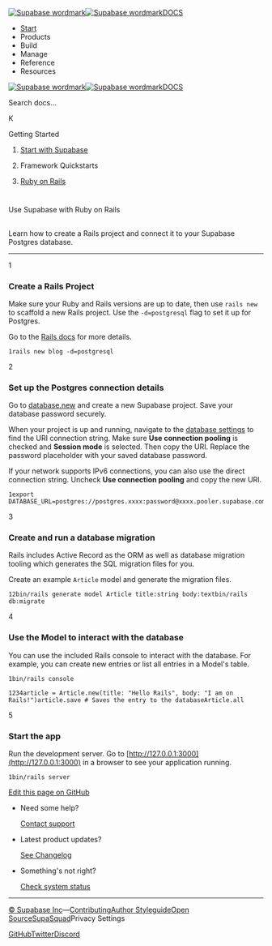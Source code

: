 [![Supabase wordmark](https://supabase.com/docs/_next/image?url=%2Fdocs%2Fsupabase-dark.svg&w=256&q=75&dpl=dpl_5BYG5BkQhU19GEfZfhcgAbeGcRQo)![Supabase wordmark](https://supabase.com/docs/_next/image?url=%2Fdocs%2Fsupabase-light.svg&w=256&q=75&dpl=dpl_5BYG5BkQhU19GEfZfhcgAbeGcRQo)DOCS](https://supabase.com/docs)

-   [Start](https://supabase.com/docs/guides/getting-started)
-   Products
-   Build
-   Manage
-   Reference
-   Resources

[![Supabase wordmark](https://supabase.com/docs/_next/image?url=%2Fdocs%2Fsupabase-dark.svg&w=256&q=75&dpl=dpl_5BYG5BkQhU19GEfZfhcgAbeGcRQo)![Supabase wordmark](https://supabase.com/docs/_next/image?url=%2Fdocs%2Fsupabase-light.svg&w=256&q=75&dpl=dpl_5BYG5BkQhU19GEfZfhcgAbeGcRQo)DOCS](https://supabase.com/docs)

Search docs...

K

Getting Started

1.  [Start with Supabase](https://supabase.com/docs/guides/getting-started)

3.  Framework Quickstarts

5.  [Ruby on Rails](https://supabase.com/docs/guides/getting-started/quickstarts/ruby-on-rails)

# 

Use Supabase with Ruby on Rails

## 

Learn how to create a Rails project and connect it to your Supabase Postgres database.

* * *

1

### Create a Rails Project

Make sure your Ruby and Rails versions are up to date, then use `rails new` to scaffold a new Rails project. Use the `-d=postgresql` flag to set it up for Postgres.

Go to the [Rails docs](https://guides.rubyonrails.org/getting_started.html) for more details.

```
1rails new blog -d=postgresql
```

2

### Set up the Postgres connection details

Go to [database.new](https://database.new) and create a new Supabase project. Save your database password securely.

When your project is up and running, navigate to the [database settings](https://supabase.com/dashboard/project/_/settings/database) to find the URI connection string. Make sure **Use connection pooling** is checked and **Session mode** is selected. Then copy the URI. Replace the password placeholder with your saved database password.

If your network supports IPv6 connections, you can also use the direct connection string. Uncheck **Use connection pooling** and copy the new URI.

```
1export DATABASE_URL=postgres://postgres.xxxx:password@xxxx.pooler.supabase.com:5432/postgres
```

3

### Create and run a database migration

Rails includes Active Record as the ORM as well as database migration tooling which generates the SQL migration files for you.

Create an example `Article` model and generate the migration files.

```
12bin/rails generate model Article title:string body:textbin/rails db:migrate
```

4

### Use the Model to interact with the database

You can use the included Rails console to interact with the database. For example, you can create new entries or list all entries in a Model's table.

```
1bin/rails console
```

```
1234article = Article.new(title: "Hello Rails", body: "I am on Rails!")article.save # Saves the entry to the databaseArticle.all
```

5

### Start the app

Run the development server. Go to [http://127.0.0.1:3000](http://127.0.0.1:3000) in a browser to see your application running.

```
1bin/rails server
```

[Edit this page on GitHub](https://github.com/supabase/supabase/blob/master/apps/docs/content/guides/getting-started/quickstarts/ruby-on-rails.mdx)

-   Need some help?
    
    [Contact support](https://supabase.com/support)
-   Latest product updates?
    
    [See Changelog](https://supabase.com/changelog)
-   Something's not right?
    
    [Check system status](https://status.supabase.com/)

* * *

[© Supabase Inc](https://supabase.com/)—[Contributing](https://github.com/supabase/supabase/blob/master/apps/docs/DEVELOPERS.md)[Author Styleguide](https://github.com/supabase/supabase/blob/master/apps/docs/CONTRIBUTING.md)[Open Source](https://supabase.com/open-source)[SupaSquad](https://supabase.com/supasquad)Privacy Settings

[GitHub](https://github.com/supabase/supabase)[Twitter](https://twitter.com/supabase)[Discord](https://discord.supabase.com/)